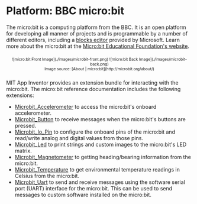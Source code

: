 # Platform: BBC micro:bit

The micro:bit is a computing platform from the BBC. It is an open platform for developing all manner of projects and is programmable by a number of different editors, including a <a href="https://pxt.microbit.org" target="_blank" rel="nofollow">blocks editor</a> provided by Microsoft. Learn more about the micro:bit at the <a rel="nofollow" href="http://microbit.org/about/" target="_blank">Micro:bit Educational Foundation's website</a>.

<div style="text-align: center; font-size: 75%; margin: 16pt 0;">
![micro:bit Front Image](./images/microbit-front.png)
![micro:bit Back Image](./images/microbit-back.png)
<br>
Image source: [About | micro:bit](http://microbit.org/about/)
</div>

MIT App Inventor provides an extension bundle for interacting with the micro:bit. The micro:bit reference documentation includes the following extensions:

* [Microbit_Accelerometer](#/microbit/microbitaccelerometer) to access the micro:bit's onboard accelerometer.
* [Microbit_Button](#/microbit/microbitbutton) to receive messages when the micro:bit's buttons are pressed.
* [Microbit_Io\_Pin](#/microbit/microbitiopin) to configure the onboard pins of the micro:bit and read/write analog and digital values from those pins.
* [Microbit_Led](#/microbit/microbitled) to print strings and custom images to the micro:bit's LED matrix.
* [Microbit_Magnetometer](#/microbit/microbitmagnetometer) to getting heading/bearing information from the micro:bit.
* [Microbit_Temperature](#/microbit/microbittemperature) to get environmental temperature readings in Celsius from the micro:bit.
* [Microbit_Uart](#/microbit/microbituart) to send and receive messages using the software serial port (UART) interface for the micro:bit. This can be used to send messages to custom software installed on the micro:bit.
